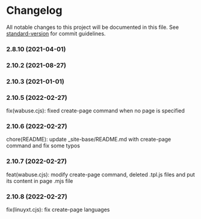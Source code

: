# Changelog

All notable changes to this project will be documented in this file. See [standard-version](https://github.com/conventional-changelog/standard-version) for commit guidelines.

### 2.8.10 (2021-04-01)

### 2.10.2 (2021-08-27)

### 2.10.3 (2021-01-01)

### 2.10.5 (2022-02-27)

fix(wabuse.cjs): fixed create-page command when no page is specified

### 2.10.6 (2022-02-27)

chore(README): update \_site-base/README.md with create-page command and fix some typos

### 2.10.7 (2022-02-27)

feat(wabuse.cjs): modify create-page command, deleted .tpl.js files and put its content in page .mjs file

### 2.10.8 (2022-02-27)

fix(linuyxt.cjs): fix create-page languages
